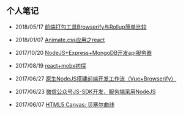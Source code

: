 ## 个人笔记

* 2018/05/17 [前端打包工具Browserify与Rollup简单比较](./pkg_tool_compare)

* 2018/01/07 [Animate.css应用之react](./animate_react)

* 2017/10/20 [NodeJS+Express+MongoDB开发api服务器](./apiserver)

* 2017/08/19 [react+mobx初探](./react_mobx)

* 2017/06/27 [原生NodeJS搭建前端开发工作流（Vue+Browserify）](./workflow)

* 2017/06/23 [微信公众号JS-SDK开发，服务端采用NodeJS](./wechat_jssdk)

* 2017/06/07 [HTML5 Canvas: 贝塞尔曲线](./canvas_bezier)